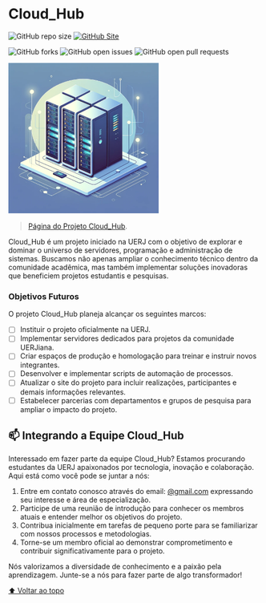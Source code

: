 # Cloud_Hub

![GitHub repo size](https://img.shields.io/github/repo-size/DanielMelloo/CloudHub?style=for-the-badge)
[![GitHub Site](https://img.shields.io/website?down_color=red&down_message=Offline&style=for-the-badge&up_color=green&up_message=Online&url=https%3A%2F%2FDanielMelloo.github.io%2FCloudHub%2F)](https://DanielMelloo.github.io/CloudHub/)

![GitHub forks](https://img.shields.io/github/forks/DanielMelloo/CloudHub?style=for-the-badge)
![GitHub open issues](https://img.shields.io/github/issues/DanielMelloo/CloudHub?style=for-the-badge)
![GitHub open pull requests](https://img.shields.io/github/issues-pr/DanielMelloo/CloudHub?style=for-the-badge)

<img src="./media/other/landingImage.webp" alt="Imagem Destaque do Cloud_Hub, mostrando um servidor" width="300" height="auto">

> [Página do Projeto Cloud_Hub](https://danielmelloo.github.io/CloudHub/).

Cloud_Hub é um projeto iniciado na UERJ com o objetivo de explorar e dominar o universo de servidores, programação e administração de sistemas. Buscamos não apenas ampliar o conhecimento técnico dentro da comunidade acadêmica, mas também implementar soluções inovadoras que beneficiem projetos estudantis e pesquisas.

### Objetivos Futuros

O projeto Cloud_Hub planeja alcançar os seguintes marcos:

- [ ] Instituir o projeto oficialmente na UERJ.
- [ ] Implementar servidores dedicados para projetos da comunidade UERJiana.
- [ ] Criar espaços de produção e homologação para treinar e instruir novos integrantes.
- [ ] Desenvolver e implementar scripts de automação de processos.
- [ ] Atualizar o site do projeto para incluir realizações, participantes e demais informações relevantes.
- [ ] Estabelecer parcerias com departamentos e grupos de pesquisa para ampliar o impacto do projeto.

## 📫 Integrando a Equipe Cloud_Hub

Interessado em fazer parte da equipe Cloud_Hub? Estamos procurando estudantes da UERJ apaixonados por tecnologia, inovação e colaboração. Aqui está como você pode se juntar a nós:

1. Entre em contato conosco através do email: [@gmail.com](mailto:@gmail.com) expressando seu interesse e área de especialização.
2. Participe de uma reunião de introdução para conhecer os membros atuais e entender melhor os objetivos do projeto.
3. Contribua inicialmente em tarefas de pequeno porte para se familiarizar com nossos processos e metodologias.
4. Torne-se um membro oficial ao demonstrar comprometimento e contribuir significativamente para o projeto.

Nós valorizamos a diversidade de conhecimento e a paixão pela aprendizagem. Junte-se a nós para fazer parte de algo transformador!

[⬆ Voltar ao topo](#Cloud_Hub)<br>

